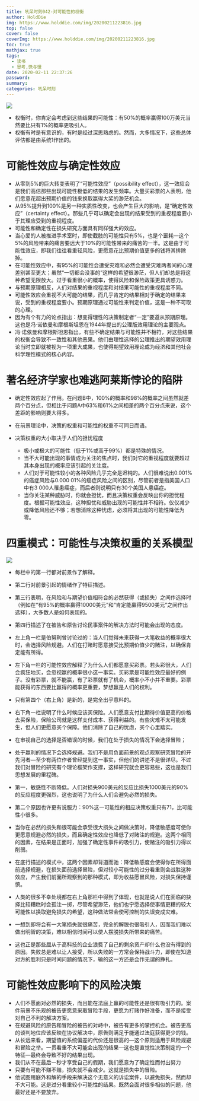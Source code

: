 ```yaml
---
title: 吼呆时刻042-对可能性的权衡
author: HoldDie
img: https://www.holddie.com/img/20200211223816.jpg
top: false
cover: false
coverImg: https://www.holddie.com/img/20200211223816.jpg
toc: true
mathjax: true
tags:
  - 读书
  - 思考,快与慢
date: 2020-02-11 22:37:26
password:
summary:
categories: 吼呆时刻
---
```




![](https://www.holddie.com/img/20200211223816.jpg)



- 权衡时，你肯定会考虑到这些结果的可能性：有50%的概率赢得100万美元当然要比只有1%的概率更吸引人。
- 权衡有时是有意识的，有时是经过深思熟虑的。然而，大多情况下，这些总体评估都是由系统1作出的。



# 可能性效应与确定性效应

- 从零到5%的巨大转变表明了“可能性效应”（possibility effect），这一效应会是我们高估那些出现可能性极低的结果的发生频率。大量买彩票的人表明，他们愿意花超出预期价值的钱来换取赢得大奖的渺茫机会。
- 从95%提升到100%是另一种实质性改变，也会产生巨大的影响，是“确定性效应”（certainty effect）。那些几乎可以确定会出现的结果受到的重视程度要小于其理应受到的重视程度。
- 可能性和确定性在损失研究方面具有同样强大的效应。
- 当心爱的人被推进手术室时，即使截肢的可能性只有5%，也是个噩耗—这个5%的风险带来的痛苦要远大于10%的可能性带来的痛苦的一半。这是由于可能性效应，即我们往往看重轻风险，更愿意花比预期价值更多的钱将其排除掉。
- 在可能性效应中，有95%的可能性会遭受灾难和必然会遭受灾难两者间的心理差别甚至更大；虽然“一切都会没事的”这样的希望很渺茫，但人们却总是将这种希望无限放大。过于看重很小的概率，使得风险和保险政策更具诱惑力。
- 与预期原理相反，人们对结果的重视程度和对结果可能性的重视程度不同。
- 可能性效应会重视不大可能的结果，而几乎肯定的结果相对于确定的结果来说，受到的重视程度要小。预期原理通过可能性来判定价值，这是一种不可取的心理。
- 因为有个有力的论点指出：想变得理性的决策制定者“一定”要遵从预期原理。这也是冯·诺依曼和摩根斯坦恩在1944年提出的公理版效用理论的主要观点。
- 冯·诺依曼和摩根斯坦恩指出，有些不确定结果与可能性并不相符，对这些结果的权衡会导致不一致性和其他恶果。他们由理性选择的公理推出的期望效用理论当时立即就被视为一项重大成果，也使得期望效用理论成为经济和其他社会科学理性模式的核心内容。



# 著名经济学家也难逃阿莱斯悖论的陷阱

- 确定性效应起了作用。在问题B中，100%的概率和98%的概率之间虽然就差两个百分点，但相比于问题A中63%和61%之间相差的两个百分点来说，这个差距的影响则要大得多。
- 在前景理论中，决策的权重和可能性的权重不可同日而语。

- 决策权重的大小取决于人们的担忧程度
  - 极小或极大的可能性（低于1%或高于99%）都是特殊的情况。
  - 当不大可能出现的事情成为关注的焦点时，我们对它的重视程度就要超过其本身出现的概率应该引起的关注度。
  - 人们对于可能性较小的各种风险几乎完全是迟钝的。人们很难说出0.001%的癌症风险与0.000 01%的癌症风险之间的区别，尽管前者是指美国人口中有3 000人罹患癌症，而后者则说明只有30个美国人患癌症。
  - 当你关注某种威胁时，你就会担忧，而且决策权重会反映出你的担忧程度。根据可能性效应，这种担忧和威胁出现的可能性并不相符。仅仅减少或降低风险还不够；若想消除这种忧虑，必须将其出现的可能性降低为零。



# 四重模式：可能性与决策权重的关系模型



![](https://www.holddie.com/img/20200211223604.png)



- 每栏中的第一行都对前景作了解释。



- 第二行对前景引起的情绪作了特征描述。



- 第三行表明，在风险和与期望价值相符合的必然获得（或损失）之间作选择时（例如在“有95%的概率赢得10000美元”和“肯定能赢得9500美元”之间作出选择），大多数人是如何表现的。



- 第四行描述了在被告和原告讨论民事案件的解决方法时可能会出现的态度。



- 左上角一栏是伯努利曾讨论过的：当人们觉得未来获得一大笔收益的概率很大时，会选择风险规避。人们在打赌时愿意接受比预期价值少的赌注，以确保肯定能有所得。



- 左下角一栏的可能性效应解释了为什么人们都愿意买彩票。若头彩很大，人们会疯狂地买，会忽视赢的概率很小这一事实。买彩票是可能性效应最好的例子。没有彩票，就不能赢，有了彩票就有了机会，概率小不小并不重要。彩票能获得的东西要比赢得的概率更重要，梦想赢是人们的权利。



- 只有第四个（右上角）是新的，是完全出乎意料的。



- 右下角一栏说明了什么时候应该买保险。人们愿意支付比期待价值更高的价格去买保险，保险公司就是这样支付成本、获得利益的。有些灾难不太可能发生，但人们更愿意买个保障。他们消除了自己的忧虑，买个心里踏实。



- 在审视自己的选择是否错误的时候，我们在处于损失的情况下会选择冒险；



- 处于赢利的情况下会选择规避。我们不是用负面前景的观点观察研究冒险的开先河者—至少有两位作者曾经提到这一事实，但他们的讲述不是很详尽。不过我们对冒险的研究有个理论框架作支撑，这样研究就会更容易些，这也是我们思想发展的里程碑。



- 第一，敏感性不断降低。人们对损失900美元的反应比损失1000美元的90%的反应程度更强烈，这也说明了为什么人们会避免必然的损失。



- 第二个原因也许更有说服力：90%这一可能性的相应决策权重只有71，比可能性小很多。



- 当你在必然的损失和很可能会承受很大损失之间做决策时，降低敏感度可使你更愿意规避必然的损失，而且确定性效应也降低了对赌注的规避。这两个相同的因素，在结果是正面时，加强了确定性事件的吸引力，使赌注的吸引力得以削弱。



- 在底行描述的模式中，这两个因素却背道而驰：降低敏感度会使得你在所得面前选择规避，在损失面前选择冒险，但对较小可能性的过分看重则会战胜这种效应，产生我们前面所观察到的那种模式，即为收益愿冒风险，对损失保持谨慎。



- 人类的很多不幸处境都在右上角那栏中得到了体现，也就是说人们在面临的抉择比较糟糕时会孤注一掷，尽管希望渺茫，他们也宁愿选择使事情更糟的较大可能性以换取避免损失的希望，这种做法常会使可控制的失误变成灾难。



- 一想到即将会有一大笔损失就很痛苦，完全的解脱也很吸引人，因而我们难以做出明智的决策，难以相信时间可以使人摆脱损失所带来的痛苦。



- 这也正是那些屈从于高科技的企业浪费了自己的剩余资产却什么也没有得到的原因。失败总是难以让人接受，所以失败的一方常会保持战斗力，即使在知道对方的胜利只是时间问题的情况下，输的这一方还是会作无谓的挣扎。



# 可能性效应影响下的风险决策

- 人们不愿面对必然的损失，而且能在法庭上赢的可能性还是很有吸引力的。案件前景不乐观的被告更愿意采取冒险手段，更愿为打赌作好准备，而不是接受对自己不利的解决方案。
- 在规避风险的原告和冒险的被告的对峙中，被告有更多的掌控机会。被告更高的谈判地位应该反映在协议解决中，原告则满足于能通过法庭获得更少的钱。
- 从长远来看，期望值的系统偏差的代价还是很高的—这个原则适用于风险规避和冒险之举。一贯看重不大可能会出现的结果—这也是直觉性决策制定的一个特征—最终会导致不好的结果出现。
- 我们从不在最后一秒才享受自己的假期，我们愿意为了确定性而付出努力
- 只要有可能不赚不赔，损失就不会减少。这就是损失中的冒险。
- 他试图用庭外和解的手段来解决这个无意义的诉讼案件，以避免损失，然而却不大可能。这是过分看重较小可能性的结果。既然会面对很多相似的问题，他最好还是不要放弃。